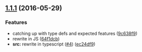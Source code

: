 <a name="1.1.1"></a>
## [1.1.1](https://github.com/TylorS/most-proxy/compare/9c638f9...v1.1.1) (2016-05-29)


### Features

* catching up with type defs and expected features ([9c638f9](https://github.com/TylorS/most-proxy/commit/9c638f9))
* rewrite in JS ([64f1dcb](https://github.com/TylorS/most-proxy/commit/64f1dcb))
* **src:** rewrite in typescript ([#4](https://github.com/TylorS/most-proxy/issues/4)) ([ec24df9](https://github.com/TylorS/most-proxy/commit/ec24df9))



